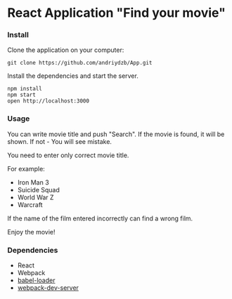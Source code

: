 React Application "Find your movie"
=====================

### Install

Clone the application on your computer:

```
git clone https://github.com/andriydzb/App.git

```

Install the dependencies and start the server.

```
npm install
npm start
open http://localhost:3000

```

### Usage

You can write movie title and push "Search". If the movie is found, it will be shown. If not - You will see mistake.

You need to enter only correct movie title.

For example: 

* Iron Man 3
* Suicide Squad
* World War Z
* Warcraft

If the name of the film entered incorrectly can find a wrong film. 

Enjoy the movie! 

### Dependencies

* React
* Webpack
* [babel-loader](https://github.com/babel/babel-loader)
* [webpack-dev-server](https://github.com/webpack/webpack-dev-server)
